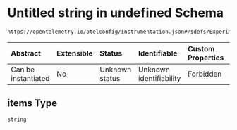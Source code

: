 # Untitled string in undefined Schema

```txt
https://opentelemetry.io/otelconfig/instrumentation.json#/$defs/ExperimentalHttpInstrumentation/properties/client/properties/response_captured_headers/items
```



| Abstract            | Extensible | Status         | Identifiable            | Custom Properties | Additional Properties | Access Restrictions | Defined In                                                                      |
| :------------------ | :--------- | :------------- | :---------------------- | :---------------- | :-------------------- | :------------------ | :------------------------------------------------------------------------------ |
| Can be instantiated | No         | Unknown status | Unknown identifiability | Forbidden         | Allowed               | none                | [instrumentation.json\*](../schema/instrumentation.json "open original schema") |

## items Type

`string`
